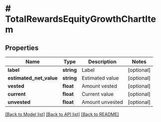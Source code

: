 # # TotalRewardsEquityGrowthChartItem

## Properties

Name | Type | Description | Notes
------------ | ------------- | ------------- | -------------
**label** | **string** | Label | [optional]
**estimated_net_value** | **string** | Estimated value | [optional]
**vested** | **float** | Amount vested | [optional]
**current** | **float** | Current value | [optional]
**unvested** | **float** | Amount unvested | [optional]

[[Back to Model list]](../../README.md#models) [[Back to API list]](../../README.md#endpoints) [[Back to README]](../../README.md)
